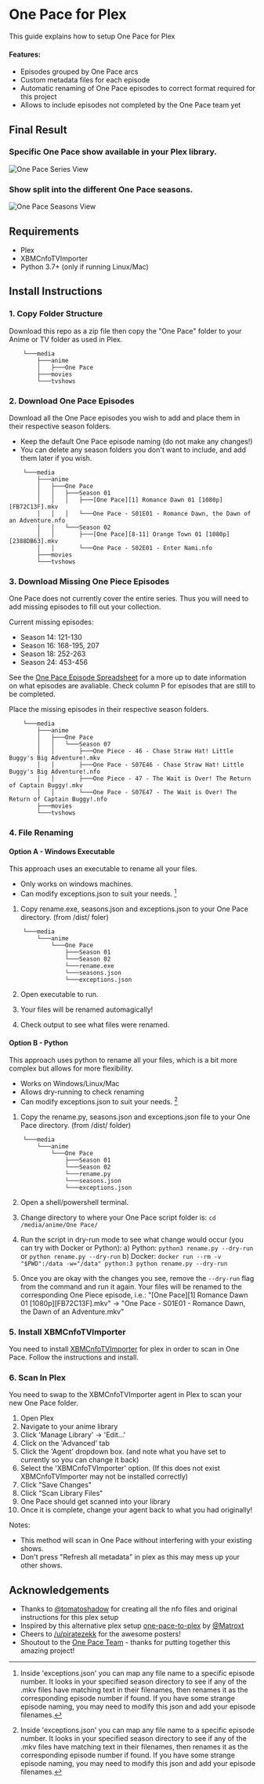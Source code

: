 # One Pace for Plex

This guide explains how to setup One Pace for Plex

#### Features:
- Episodes grouped by One Pace arcs
- Custom metadata files for each episode
- Automatic renaming of One Pace episodes to correct format required for this project
- Allows to include episodes not completed by the One Pace team yet

## Final Result

### Specific One Pace show available in your Plex library.

![One Pace Series View](images/series-view.png)

### Show split into the different One Pace seasons. 

![One Pace Seasons View](images/seasons-view.png)

## Requirements

- Plex
- XBMCnfoTVImporter
- Python 3.7+ (only if running Linux/Mac)

## Install Instructions

### 1. Copy Folder Structure

Download this repo as a zip file then copy the "One Pace" folder to your Anime or TV folder as used in Plex.

```
    └───media
        ├───anime
        │   ├───One Pace
        ├───movies
        └───tvshows
```

### 2. Download One Pace Episodes

Download all the One Pace episodes you wish to add and place them in their respective season folders.

 - Keep the default One Pace episode naming (do not make any changes!)
 - You can delete any season folders you don't want to include, and add them later if you wish.

```
    └───media
        ├───anime
        │   ├───One Pace    
        │   │   ├───Season 01
        │   │   │   ├───[One Pace][1] Romance Dawn 01 [1080p][FB72C13F].mkv     
        │   │   │   └───One Pace - S01E01 - Romance Dawn, the Dawn of an Adventure.nfo           
        │   │   └───Season 02
        │   │       ├───[One Pace][8-11] Orange Town 01 [1080p][2388DB63].mkv    
        │   │       └───One Pace - S02E01 - Enter Nami.nfo      
        ├───movies
        └───tvshows
```

### 3. Download Missing One Piece Episodes

One Pace does not currently cover the entire series. Thus you will need to add missing episodes to fill out your collection.

Current missing episodes:
- Season 14: 121-130
- Season 16: 168-195, 207
- Season 18: 252-263
- Season 24: 453-456

See the [One Pace Episode Spreadsheet](https://docs.google.com/spreadsheets/d/1HQRMJgu_zArp-sLnvFMDzOyjdsht87eFLECxMK858lA/) for a more up to date information on what episodes are avaliable. Check column P for episodes that are still to be completed.

Place the missing episodes in their respective season folders.

```
    └───media
        ├───anime
        │   ├───One Pace    
        │   │   └───Season 07
        │   │       ├───One Piece - 46 - Chase Straw Hat! Little Buggy's Big Adventure!.mkv     
        │   │       ├───One Pace - S07E46 - Chase Straw Hat! Little Buggy's Big Adventure!.nfo           
        │   │       ├───One Piece - 47 - The Wait is Over! The Return of Captain Buggy!.mkv    
        │   │       └───One Pace - S07E47 - The Wait is Over! The Return of Captain Buggy!.nfo      
        ├───movies
        └───tvshows
```

### 4. File Renaming

#### Option A - Windows Executable

This approach uses an executable to rename all your files. 
- Only works on windows machines.
- Can modify exceptions.json to suit your needs. [^1]

1. Copy rename.exe, seasons.json and exceptions.json to your One Pace directory. (from /dist/ foler)

```
    └───media
        └───anime
            └───One Pace
                ├───Season 01
                └───Season 02
                └───rename.exe
                └───seasons.json
                └───exceptions.json
```

2.  Open executable to run.

3.  Your files will be renamed automagically!

4.  Check output to see what files were renamed.

#### Option B - Python

This approach uses python to rename all your files, which is a bit more complex but allows for more flexibility.
- Works on Windows/Linux/Mac
- Allows dry-running to check renaming
- Can modify exceptions.json to suit your needs. [^1]

1. Copy the rename.py, seasons.json and exceptions.json file to your One Pace directory. (from /dist/ folder)

```
    └───media
        └───anime
            └───One Pace
                ├───Season 01
                └───Season 02
                └───rename.py
                └───seasons.json
                └───exceptions.json
```

2.  Open a shell/powershell terminal.

2.  Change directory to where your One Pace script folder is: `cd /media/anime/One Pace/`

4.  Run the script in dry-run mode to see what change would occur (you can try with Docker or Python):
    a) Python: `python3 rename.py --dry-run` or `python rename.py --dry-run`
    b) Docker: `docker run --rm -v "$PWD":/data -w="/data" python:3 python rename.py --dry-run`

5.  Once you are okay with the changes you see, remove the `--dry-run` flag from the command and run it again.
    Your files will be renamed to the corresponding One Piece episode, i.e.:
    "[One Pace][1] Romance Dawn 01 [1080p][FB72C13F].mkv" -> "One Pace - S01E01 - Romance Dawn, the Dawn of an Adventure.mkv"

[^1]: Inside 'exceptions.json' you can map any file name to a specific episode number. It looks in your specified season directory to see if any of the .mkv files have matching text in their filenames, then renames it as the corresponding episode number if found. If you have some strange episode naming, you may need to modify this json and add your episode filenames.

### 5. Install XBMCnfoTVImporter

You need to install [XBMCnfoTVImporter](https://github.com/gboudreau/XBMCnfoTVImporter.bundle) for plex in order to scan in One Pace. Follow the instructions and install.

### 6. Scan In Plex

You need to swap to the XBMCnfoTVImporter agent in Plex to scan your new One Pace folder. 

1. Open Plex
2. Navigate to your anime library
3. Click 'Manage Library' -> 'Edit...'
4. Click on the 'Advanced' tab
5. Click the 'Agent' dropdown box. (and note what you have set to currently so you can change it back)
6. Select the 'XBMCnfoTVImporter' option. (If this does not exist XBMCnfoTVImporter may not be installed correctly)
7. Click "Save Changes"
8. Click "Scan Library Files"
9. One Pace should get scanned into your library
10. Once it is complete, change your agent back to what you had originally!
    
Notes: 
- This method will scan in One Pace without interfering with your existing shows.
- Don't press "Refresh all metadata" in plex as this may mess up your other shows.

## Acknowledgements

- Thanks to [@tomatoshadow](https://github.com/Tomatoshadow) for creating all the nfo files and original instructions for this plex setup
- Inspired by this alternative plex setup [one-pace-to-plex](https://github.com/Matroxt/one-pace-to-plex) by [@Matroxt](https://github.com/Matroxt)
- Cheers to [/u/piratezekk](https://www.reddit.com/user/piratezekk) for the awesome posters! 
- Shoutout to the [One Pace Team](https://onepace.net) - thanks for putting together this amazing project!
